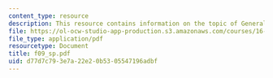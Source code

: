 ```yaml
---
content_type: resource
description: This resource contains information on the topic of General Wings.
file: https://ol-ocw-studio-app-production.s3.amazonaws.com/courses/16-01-unified-engineering-i-ii-iii-iv-fall-2005-spring-2006/d77d7c793e7a22e20b5305547196adbf_f09_sp.pdf
file_type: application/pdf
resourcetype: Document
title: f09_sp.pdf
uid: d77d7c79-3e7a-22e2-0b53-05547196adbf
---
```

